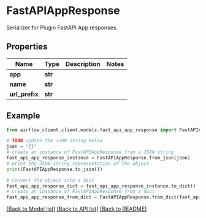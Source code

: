# FastAPIAppResponse

Serializer for Plugin FastAPI App responses.

## Properties

Name | Type | Description | Notes
------------ | ------------- | ------------- | -------------
**app** | **str** |  | 
**name** | **str** |  | 
**url_prefix** | **str** |  | 

## Example

```python
from airflow_client.client.models.fast_api_app_response import FastAPIAppResponse

# TODO update the JSON string below
json = "{}"
# create an instance of FastAPIAppResponse from a JSON string
fast_api_app_response_instance = FastAPIAppResponse.from_json(json)
# print the JSON string representation of the object
print(FastAPIAppResponse.to_json())

# convert the object into a dict
fast_api_app_response_dict = fast_api_app_response_instance.to_dict()
# create an instance of FastAPIAppResponse from a dict
fast_api_app_response_from_dict = FastAPIAppResponse.from_dict(fast_api_app_response_dict)
```
[[Back to Model list]](../README.md#documentation-for-models) [[Back to API list]](../README.md#documentation-for-api-endpoints) [[Back to README]](../README.md)


